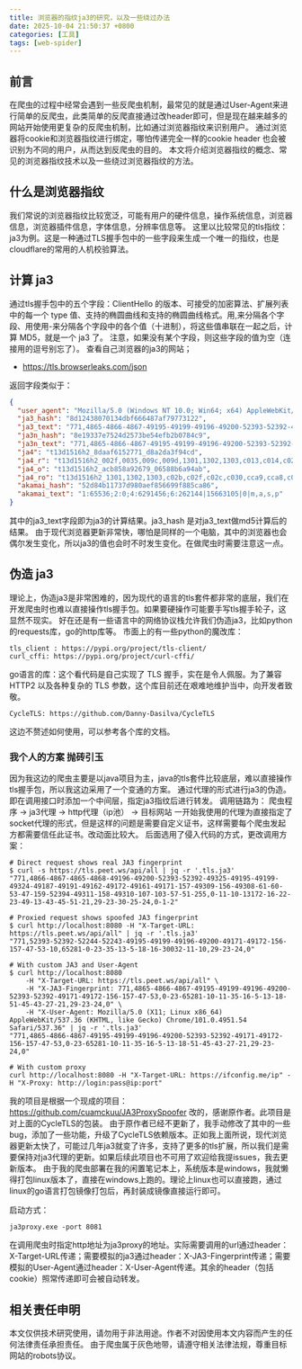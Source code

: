 ```yaml
---
title: 浏览器的指纹ja3的研究，以及一些绕过办法
date: 2025-10-04 21:50:37 +0800
categories: [工具] 
tags: [web-spider]
---
```


<!--
This is a comment and will not be displayed
---------
Images need to be displayed using relative paths
---------
# This is a level 1 heading
## This is a level 2 heading
### This is a level 3 heading
#### This is a level 4 heading
##### This is a level 5 heading
###### This is a level 6 heading
**Bold**
*Italic*
***Bold and Italic***
~Strikethrough~
 is quoted content. Quotes can be nested
---Divider
![Image alt](image address "Image title")
[Hyperlink name](hyperlink address "Hyperlink title")
- Unordered list item
1. Ordered list item
Table header|Table header|Table header
---|:--:|---:
Content|Content|Content
Content|Content|Content
`Single line code`
``` 
Multi-line code
```
Markdown usage guide ends here
-->
## **前言**
在爬虫的过程中经常会遇到一些反爬虫机制，最常见的就是通过User-Agent来进行简单的反爬虫，此类简单的反爬直接通过改header即可，但是现在越来越多的网站开始使用更复杂的反爬虫机制，比如通过浏览器指纹来识别用户。
通过浏览器将cookie和浏览器指纹进行绑定，哪怕传递完全一样的cookie header 也会被识别为不同的用户，从而达到反爬虫的目的。
本文将介绍浏览器指纹的概念、常见的浏览器指纹技术以及一些绕过浏览器指纹的方法。
## **什么是浏览器指纹**
我们常说的浏览器指纹比较宽泛，可能有用户的硬件信息，操作系统信息，浏览器信息，浏览器插件信息，字体信息，分辨率信息等。
这里以比较常见的tls指纹：ja3为例。这是一种通过TLS握手包中的一些字段来生成一个唯一的指纹，也是cloudflare的常用的人机校验算法。
## **计算 ja3**
通过tls握手包中的五个字段：ClientHello 的版本、可接受的加密算法、扩展列表中的每一个 type 值、支持的椭圆曲线和支持的椭圆曲线格式。用,来分隔各个字段、用使用-来分隔各个字段中的各个值（十进制），将这些值串联在一起之后，计算 MD5，就是一个 ja3 了。
注意，如果没有某个字段，则这些字段的值为空（连接用的逗号别忘了）。
查看自己浏览器的ja3的网站；
- https://tls.browserleaks.com/json

返回字段类似于：
```json
{
  "user_agent": "Mozilla/5.0 (Windows NT 10.0; Win64; x64) AppleWebKit/537.36 (KHTML, like Gecko) Chrome/140.0.0.0 Safari/537.36",
  "ja3_hash": "8d12438070134dbf666487af79773122",
  "ja3_text": "771,4865-4866-4867-49195-49199-49196-49200-52393-52392-49171-49172-156-157-47-53,5-35-0-17613-27-16-51-45-18-13-65037-23-43-11-10-65281,4588-29-23-24,0",
  "ja3n_hash": "8e19337e7524d2573be54efb2b0784c9",
  "ja3n_text": "771,4865-4866-4867-49195-49199-49196-49200-52393-52392-49171-49172-156-157-47-53,0-5-10-11-13-16-18-23-27-35-43-45-51-17613-65037-65281,4588-29-23-24,0",
  "ja4": "t13d1516h2_8daaf6152771_d8a2da3f94cd",
  "ja4_r": "t13d1516h2_002f,0035,009c,009d,1301,1302,1303,c013,c014,c02b,c02c,c02f,c030,cca8,cca9_0005,000a,000b,000d,0012,0017,001b,0023,002b,002d,0033,44cd,fe0d,ff01_0403,0804,0401,0503,0805,0501,0806,0601",
  "ja4_o": "t13d1516h2_acb858a92679_06588b6a94ab",
  "ja4_ro": "t13d1516h2_1301,1302,1303,c02b,c02f,c02c,c030,cca9,cca8,c013,c014,009c,009d,002f,0035_0005,0023,0000,44cd,001b,0010,0033,002d,0012,000d,fe0d,0017,002b,000b,000a,ff01_0403,0804,0401,0503,0805,0501,0806,0601",
  "akamai_hash": "52d84b11737d980aef856699f885ca86",
  "akamai_text": "1:65536;2:0;4:6291456;6:262144|15663105|0|m,a,s,p"
}
```
其中的ja3_text字段即为ja3的计算结果。ja3_hash 是对ja3_text做md5计算后的结果。
由于现代浏览器更新非常快，哪怕是同样的一个电脑，其中的浏览器也会偶尔发生变化，所以ja3的值也会时不时发生变化。在做爬虫时需要注意这一点。

## **伪造 ja3**
理论上，伪造ja3是非常困难的，因为现代的语言的tls套件都非常的底层，我们在开发爬虫时也难以直接操作tls握手包。如果要硬操作可能要手写tls握手轮子，这显然不现实。
好在还是有一些语言中的网络协议栈允许我们伪造ja3，比如python的requests库，go的http库等。
市面上的有一些python的魔改库：
```
tls_client : https://pypi.org/project/tls-client/
curl_cffi: https://pypi.org/project/curl-cffi/
```
go语言的库：这个看代码是自己实现了 TLS 握手，实在是令人佩服。为了兼容 HTTP2 以及各种复杂的 TLS 参数，这个库目前还在艰难地维护当中，向开发者致敬。
```
CycleTLS: https://github.com/Danny-Dasilva/CycleTLS
```
这边不赘述如何使用，可以参考各个库的文档。

### **我个人的方案 抛砖引玉**
因为我这边的爬虫主要是以java项目为主，java的tls套件比较底层，难以直接操作tls握手包，所以我这边采用了一个变通的方案。
通过代理的形式进行ja3的伪造。
即在调用接口时添加一个中间层，指定ja3指纹后进行转发。
调用链路为：
爬虫程序 -> ja3代理 -> http代理（ip池） -> 目标网站
一开始我使用的代理为直接指定了socket代理的形式，但是这样的问题是需要自定义证书，这样需要每个爬虫发起方都需要信任此证书。改动面比较大。
后面选用了侵入代码的方式，更改调用方案：
```
# Direct request shows real JA3 fingerprint
$ curl -s https://tls.peet.ws/api/all | jq -r '.tls.ja3'
"771,4866-4867-4865-4868-49196-49200-52393-52392-49325-49195-49199-49324-49187-49191-49162-49172-49161-49171-157-49309-156-49308-61-60-53-47-159-52394-49311-158-49310-107-103-57-51-255,0-11-10-13172-16-22-23-49-13-43-45-51-21,29-23-30-25-24,0-1-2"

# Proxied request shows spoofed JA3 fingerprint
$ curl http://localhost:8080 -H "X-Target-URL: https://tls.peet.ws/api/all" | jq -r '.tls.ja3'
"771,52393-52392-52244-52243-49195-49199-49196-49200-49171-49172-156-157-47-53-10,65281-0-23-35-13-5-18-16-30032-11-10,29-23-24,0"

# With custom JA3 and User-Agent
$ curl http://localhost:8080
    -H "X-Target-URL: https://tls.peet.ws/api/all" \
    -H "X-JA3-Fingerprint: 771,4865-4866-4867-49195-49199-49196-49200-52393-52392-49171-49172-156-157-47-53,0-23-65281-10-11-35-16-5-13-18-51-45-43-27-21,29-23-24,0" \
    -H "X-User-Agent: Mozilla/5.0 (X11; Linux x86_64) AppleWebKit/537.36 (KHTML, like Gecko) Chrome/101.0.4951.54 Safari/537.36" | jq -r '.tls.ja3'
"771,4865-4866-4867-49195-49199-49196-49200-52393-52392-49171-49172-156-157-47-53,0-23-65281-10-11-35-16-5-13-18-51-45-43-27-21,29-23-24,0"

# With custom proxy
curl http://localhost:8080 -H "X-Target-URL: https://ifconfig.me/ip" -H "X-Proxy: http://login:pass@ip:port"
```
我的项目是根据一个现成的项目：https://github.com/cuamckuu/JA3ProxySpoofer 改的，感谢原作者。此项目是对上面的CycleTLS的包装。
由于原作者已经不更新了，我手动修改了其中的一些bug，添加了一些功能，升级了CycleTLS依赖版本。正如我上面所说，现代浏览器更新太快了，可能过几年ja3就变了许多，支持了更多的tls扩展，所以我们是需要保持对ja3代理的更新。如果后续此项目也不可用了欢迎给我提issues，我去更新版本。
由于我的爬虫部署在我的闲置笔记本上，系统版本是windows，我就懒得打包linux版本了，直接在windows上跑的。理论上linux也可以直接跑，通过linux的go语言打包镜像打包后，再封装成镜像直接运行即可。

启动方式：
```
ja3proxy.exe -port 8081
```
在调用爬虫时指定http地址为ja3proxy的地址。实际需要调用的url通过header：X-Target-URL传递；需要模拟的ja3通过header：X-JA3-Fingerprint传递；需要模拟的User-Agent通过header：X-User-Agent传递。其余的header（包括cookie）照常传递即可会被自动转发。

## **相关责任申明**
本文仅供技术研究使用，请勿用于非法用途。作者不对因使用本文内容而产生的任何法律责任承担责任。
由于爬虫属于灰色地带，请遵守相关法律法规，尊重目标网站的robots协议。




